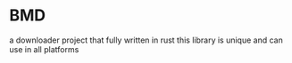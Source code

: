 # BMD
a downloader project that fully written in rust
this library is unique and can use in all platforms
